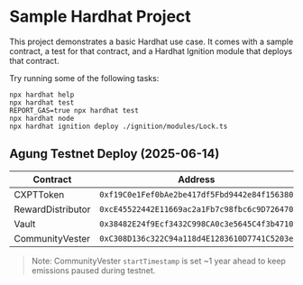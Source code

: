 # Sample Hardhat Project

This project demonstrates a basic Hardhat use case. It comes with a sample contract, a test for that contract, and a Hardhat Ignition module that deploys that contract.

Try running some of the following tasks:

```shell
npx hardhat help
npx hardhat test
REPORT_GAS=true npx hardhat test
npx hardhat node
npx hardhat ignition deploy ./ignition/modules/Lock.ts
```

## Agung Testnet Deploy (2025-06-14)

| Contract | Address |
|----------|-------------------------------------------|
| CXPTToken | `0xf19C0e1Fef0bAe2be417df5Fbd9442e84f156380` |
| RewardDistributor | `0xcE45522442E11669ac2a1Fb7c98fbc6c9D726470` |
| Vault | `0x38482E24f9Ecf3432C998CA0c3e5645C4f3b4710` |
| CommunityVester | `0xC308D136c322C94a118d4E1283610D7741C5203e` |

> Note: CommunityVester `startTimestamp` is set ~1 year ahead to keep emissions paused during testnet.
